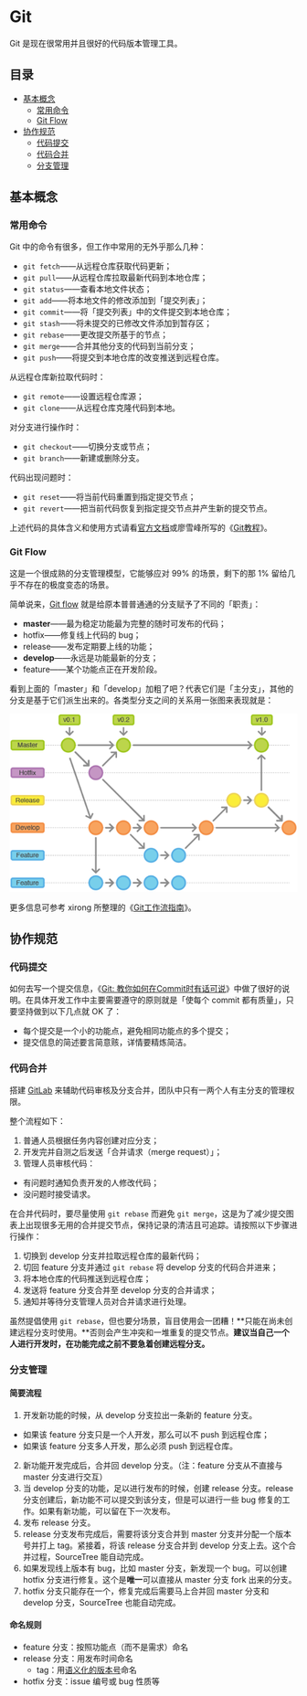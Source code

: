 # Git

Git 是现在很常用并且很好的代码版本管理工具。

## 目录

* [基本概念](#基本概念)
	* [常用命令](#常用命令)
	* [Git Flow](#git-flow)
* [协作规范](#协作规范)
	* [代码提交](#代码提交)
	* [代码合并](#代码合并)
	* [分支管理](#分支管理)

## 基本概念

### 常用命令

Git 中的命令有很多，但工作中常用的无外乎那么几种：

* `git fetch`——从远程仓库获取代码更新；
* `git pull`——从远程仓库拉取最新代码到本地仓库；
* `git status`——查看本地文件状态；
* `git add`——将本地文件的修改添加到「提交列表」；
* `git commit`——将「提交列表」中的文件提交到本地仓库；
* `git stash`——将未提交的已修改文件添加到暂存区；
* `git rebase`——更改提交所基于的节点；
* `git merge`——合并其他分支的代码到当前分支；
* `git push`——将提交到本地仓库的改变推送到远程仓库。

从远程仓库新拉取代码时：

* `git remote`——设置远程仓库源；
* `git clone`——从远程仓库克隆代码到本地。

对分支进行操作时：

* `git checkout`——切换分支或节点；
* `git branch`——新建或删除分支。

代码出现问题时：

* `git reset`——将当前代码重置到指定提交节点；
* `git revert`——把当前代码恢复到指定提交节点并产生新的提交节点。

上述代码的具体含义和使用方式请看[官方文档](https://git-scm.com/book/zh/)或廖雪峰所写的《[Git教程](http://www.liaoxuefeng.com/wiki/0013739516305929606dd18361248578c67b8067c8c017b000)》。

### Git Flow

这是一个很成熟的分支管理模型，它能够应对 99% 的场景，剩下的那 1% 留给几乎不存在的极度变态的场景。

简单说来，[Git flow](http://nvie.com/posts/a-successful-git-branching-model/) 就是给原本普普通通的分支赋予了不同的「职责」：

* **master**——最为稳定功能最为完整的随时可发布的代码；
* hotfix——修复线上代码的 bug；
* release——发布定期要上线的功能；
* **develop**——永远是功能最新的分支；
* feature——某个功能点正在开发阶段。

看到上面的「master」和「develop」加粗了吧？代表它们是「主分支」，其他的分支是基于它们派生出来的。各类型分支之间的关系用一张图来表现就是：

![Git Flow](git/git-workflow-release-cycle-4maintenance.png "Git Flow")

更多信息可参考 xirong 所整理的《[Git工作流指南](https://github.com/xirong/my-git/blob/master/git-workflow-tutorial.md)》。

## 协作规范

### 代码提交

如何去写一个提交信息，《[Git: 教你如何在Commit时有话可说](http://mp.weixin.qq.com/s?__biz=MzAwNDYwNzU2MQ==&mid=401622986&idx=1&sn=470717939914b956ac372667ed23863c&scene=2&srcid=0114ZcTNyAMH8CLwTKlj6CTN&from=timeline&isappinstalled=0#wechat_redirect)》中做了很好的说明。在具体开发工作中主要需要遵守的原则就是「使每个 commit 都有质量」，只要坚持做到以下几点就 OK 了：

* 每个提交是一个小的功能点，避免相同功能点的多个提交；
* 提交信息的简述要言简意赅，详情要精炼简洁。

### 代码合并

搭建 [GitLab](https://about.gitlab.com/downloads) 来辅助代码审核及分支合并，团队中只有一两个人有主分支的管理权限。

整个流程如下：

1. 普通人员根据任务内容创建对应分支；
2. 开发完并自测之后发送「合并请求（merge request）」；
3. 管理人员审核代码：
  * 有问题时通知负责开发的人修改代码；
  * 没问题时接受请求。

在合并代码时，要尽量使用 `git rebase` 而避免 `git merge`，这是为了减少提交图表上出现很多无用的合并提交节点，保持记录的清洁且可追踪。请按照以下步骤进行操作：

1. 切换到 develop 分支并拉取远程仓库的最新代码；
2. 切回 feature 分支并通过 `git rebase` 将 develop 分支的代码合并进来；
3. 将本地仓库的代码推送到远程仓库；
4. 发送将 feature 分支合并至 develop 分支的合并请求；
5. 通知并等待分支管理人员对合并请求进行处理。

虽然提倡使用 `git rebase`，但也要分场景，盲目使用会一团糟！**只能在尚未创建远程分支时使用。**否则会产生冲突和一堆重复的提交节点。**建议当自己一个人进行开发时，在功能完成之前不要急着创建远程分支。**

### 分支管理

#### 简要流程

1. 开发新功能的时候，从 develop 分支拉出一条新的 feature 分支。
  * 如果该 feature 分支只是一个人开发，那么可以不 push 到远程仓库；
  * 如果该 feature 分支多人开发，那么必须 push 到远程仓库。
2. 新功能开发完成后，合并回 develop 分支。（注：feature 分支从不直接与 master 分支进行交互）
3. 当 develop 分支的功能，足以进行发布的时候，创建 release 分支。release 分支创建后，新功能不可以提交到该分支，但是可以进行一些 bug 修复的工作。如果有新功能，可以留在下一次发布。
4. 发布 release 分支。
5. release 分支发布完成后，需要将该分支合并到 master 分支并分配一个版本号并打上 tag。紧接着，将该 release 分支合并到 develop 分支上去。这个合并过程，SourceTree 能自动完成。
6. 如果发现线上版本有 bug，比如 master 分支，新发现一个 bug。可以创建 hotfix 分支进行修复。这个是**唯一**可以直接从 master 分支 fork 出来的分支。
7. hotfix 分支只能存在一个，修复完成后需要马上合并回 master 分支和 develop 分支，SourceTree 也能自动完成。

#### 命名规则

* feature 分支：按照功能点（而不是需求）命名
* release 分支：用发布时间命名
  * tag：用[语义化的版本号](http://semver.org/lang/zh-CN/)命名
* hotfix 分支：issue 编号或 bug 性质等

